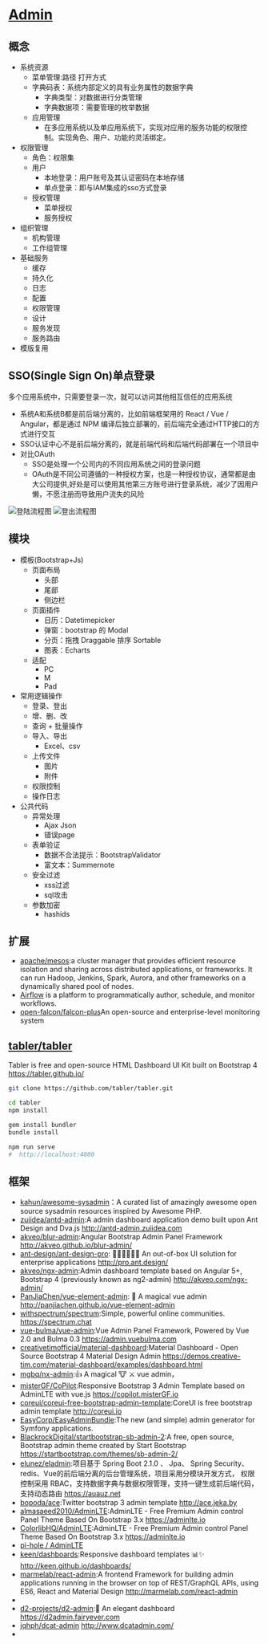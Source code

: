 # [Admin]()

## 概念

* 系统资源
    - 菜单管理:路径 打开方式
    - 字典码表：系统内部定义的具有业务属性的数据字典
        + 字典类型：对数据进行分类管理
        + 字典数据项：需要管理的枚举数据
    - 应用管理
        + 在多应用系统以及单应用系统下，实现对应用的服务功能的权限控制。实现角色、用户、功能的灵活绑定。
* 权限管理
    - 角色：权限集
    - 用户
        + 本地登录：用户账号及其认证密码在本地存储
        + 单点登录：即与IAM集成的sso方式登录
    - 授权管理
        + 菜单授权
        + 服务授权
* 组织管理
    - 机构管理
    - 工作组管理
* 基础服务
    - 缓存
    - 持久化
    - 日志
    - 配置
    - 权限管理
    - 设计
    - 服务发现
    - 服务路由
* 模版复用

## SSO(Single Sign On)单点登录

多个应用系统中，只需要登录一次，就可以访问其他相互信任的应用系统

* 系统A和系统B都是前后端分离的，比如前端框架用的 React / Vue / Angular，都是通过 NPM 编译后独立部署的，前后端完全通过HTTP接口的方式进行交互
* SSO认证中心不是前后端分离的，就是前端代码和后端代码部署在一个项目中
* 对比OAuth
    - SSO是处理一个公司内的不同应用系统之间的登录问题
    - OAuth是不同公司遵循的一种授权方案，也是一种授权协议，通常都是由大公司提供,好处是可以使用其他第三方账号进行登录系统，减少了因用户懒，不愿注册而导致用户流失的风险

![登陆流程图](../_static/sso_flow.jpg "Optional title")
![登出流程图](../_static/sso_signout_flow.jpg "Optional title")

## 模块

* 模板(Bootstrap+Js)
    - 页面布局
        + 头部
        + 尾部
        + 侧边栏
    - 页面插件
        + 日历：Datetimepicker
        + 弹窗：bootstrap 的 Modal
        + 分页：拖拽 Draggable 排序 Sortable
        + 图表：Echarts
    - 适配
        + PC
        + M
        + Pad
* 常用逻辑操作
    - 登录、登出
    - 增、删、改
    - 查询 + 批量操作
    - 导入、导出
        + Excel、csv
    - 上传文件
        + 图片
        + 附件
    - 权限控制
    - 操作日志
* 公共代码
    - 异常处理
        + Ajax Json
        + 错误page
    - 表单验证
        + 数据不合法提示：BootstrapValidator
        + 富文本：Summernote
    - 安全过滤
        + xss过滤
        + sql攻击
    - 参数加密
        + hashids

## 扩展

* [apache/mesos](https://github.com/apache/mesos):a cluster manager that provides efficient resource isolation and sharing across distributed applications, or frameworks. It can run Hadoop, Jenkins, Spark, Aurora, and other frameworks on a dynamically shared pool of nodes.
* [Airflow](https://github.com/apache/incubator-airflow) is a platform to programmatically author, schedule, and monitor workflows.
* [open-falcon/falcon-plus](https://github.com/open-falcon/falcon-plus)An open-source and enterprise-level monitoring system

## [tabler/tabler](https://github.com/tabler/tabler)

Tabler is free and open-source HTML Dashboard UI Kit built on Bootstrap 4 https://tabler.github.io/

```sh
git clone https://github.com/tabler/tabler.git

cd tabler
npm install

gem install bundler
bundle install

npm run serve
#  http://localhost:4000
```

## 框架

* [kahun/awesome-sysadmin](https://github.com/kahun/awesome-sysadmin)：A curated list of amazingly awesome open source sysadmin resources inspired by Awesome PHP.
* [zuiidea/antd-admin](https://github.com/zuiidea/antd-admin):A admin dashboard application demo built upon Ant Design and Dva.js http://antd-admin.zuiidea.com
* [akveo/blur-admin](https://github.com/akveo/blur-admin):Angular Bootstrap Admin Panel Framework http://akveo.github.io/blur-admin/
* [ant-design/ant-design-pro](https://github.com/ant-design/ant-design-pro): 👨🏻‍💻👩🏻‍💻 An out-of-box UI solution for enterprise applications http://pro.ant.design/
* [akveo/ngx-admin](https://github.com/akveo/ngx-admin):Admin dashboard template based on Angular 5+, Bootstrap 4 (previously known as ng2-admin) http://akveo.com/ngx-admin/
* [PanJiaChen/vue-element-admin](https://github.com/PanJiaChen/vue-element-admin): 🎉 A magical vue admin http://panjiachen.github.io/vue-element-admin
* [withspectrum/spectrum](https://github.com/withspectrum/spectrum):Simple, powerful online communities. https://spectrum.chat
* [vue-bulma/vue-admin](https://github.com/vue-bulma/vue-admin):Vue Admin Panel Framework, Powered by Vue 2.0 and Bulma 0.3 https://admin.vuebulma.com
* [creativetimofficial/material-dashboard](https://github.com/creativetimofficial/material-dashboard):Material Dashboard - Open Source Bootstrap 4 Material Design Admin https://demos.creative-tim.com/material-dashboard/examples/dashboard.html
* [mgbq/nx-admin](https://github.com/mgbq/nx-admin):👍 A magical 🐮 ⚔ vue admin，
* [misterGF/CoPilot](https://github.com/misterGF/CoPilot):Responsive Bootstrap 3 Admin Template based on AdminLTE with vue.js https://copilot.misterGF.io
* [coreui/coreui-free-bootstrap-admin-template](https://github.com/coreui/coreui-free-bootstrap-admin-template):CoreUI is free bootstrap admin template http://coreui.io
* [EasyCorp/EasyAdminBundle](https://github.com/EasyCorp/EasyAdminBundle):The new (and simple) admin generator for Symfony applications.
* [BlackrockDigital/startbootstrap-sb-admin-2](https://github.com/BlackrockDigital/startbootstrap-sb-admin-2):A free, open source, Bootstrap admin theme created by Start Bootstrap https://startbootstrap.com/themes/sb-admin-2/
* [elunez/eladmin](https://github.com/elunez/eladmin):项目基于 Spring Boot 2.1.0 、 Jpa、 Spring Security、redis、Vue的前后端分离的后台管理系统，项目采用分模块开发方式， 权限控制采用 RBAC，支持数据字典与数据权限管理，支持一键生成前后端代码，支持动态路由 https://auauz.net
* [bopoda/ace](https://github.com/bopoda/ace):Twitter bootstrap 3 admin template http://ace.jeka.by
* [almasaeed2010/AdminLTE](https://github.com/almasaeed2010/AdminLTE):AdminLTE - Free Premium Admin control Panel Theme Based On Bootstrap 3.x https://adminlte.io
* [ColorlibHQ/AdminLTE](https://github.com/ColorlibHQ/AdminLTE):AdminLTE - Free Premium Admin control Panel Theme Based On Bootstrap 3.x https://adminlte.io
* [ pi-hole / AdminLTE ](https://github.com/pi-hole/AdminLTE)
* [keen/dashboards](https://github.com/keen/dashboards):Responsive dashboard templates 📊✨ http://keen.github.io/dashboards/
* [marmelab/react-admin](https://github.com/marmelab/react-admin):A frontend Framework for building admin applications running in the browser on top of REST/GraphQL APIs, using ES6, React and Material Design http://marmelab.com/react-admin
* [](https://github.com/puikinsh/gentelella)
* [d2-projects/d2-admin](https://github.com/d2-projects/d2-admin):🌈 An elegant dashboard https://d2admin.fairyever.com
* [jqhph/dcat-admin](https://github.com/jqhph/dcat-admin) http://www.dcatadmin.com/
* [](https://github.com/iview/iview-admin)
